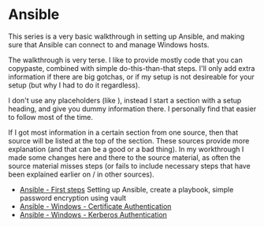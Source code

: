 # Ansible
This series is a very basic walkthrough in setting up Ansible, and making sure that Ansible can connect to and manage Windows hosts.

The walkthrough is very terse. I like to provide mostly code that you can copypaste, combined with simple do-this-than-that steps.
I'll only add extra information if there are big gotchas, or if my setup is not desireable for your setup (but why I had to do it regardless). 

I don't use any placeholders (like <username>), instead I start a section with a setup heading, and give you dummy information there. I personally find that easier to follow most of the time.

If I got most information in a certain section from one source, then that source will be listed at the top of the section. These sources provide more explanation (and that can be a good or a bad thing). In my workthrough I made some changes here and there to the source material, as often the source material misses steps (or fails to include necessary steps that have been explained earlier on / in other sources). 

- [Ansible - First steps](https://github.com/dwrolvink/Linux/blob/master/CentOS/Ansible/ansible_first_steps.md)
  Setting up Ansible, create a playbook, simple password encryption using vault
- [Ansible - Windows - Certificate Authentication](https://github.com/dwrolvink/Linux/blob/master/CentOS/Ansible/ansible_windows_authentication.md)
- [Ansible - Windows - Kerberos Authentication](https://github.com/dwrolvink/Linux/blob/master/CentOS/Ansible/ansible_kerberos_authentication.md)
